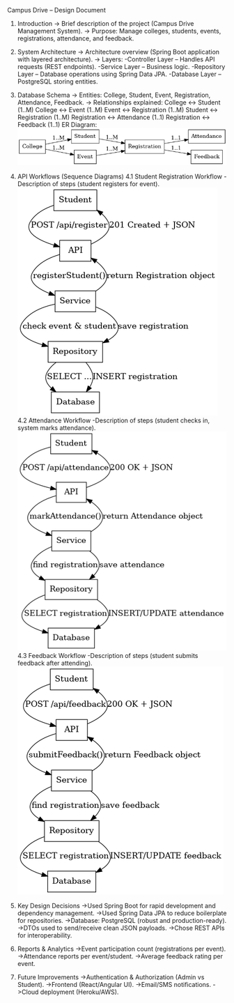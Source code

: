 Campus Drive – Design Document
1. Introduction
-> Brief description of the project (Campus Drive Management System).
-> Purpose: Manage colleges, students, events, registrations, attendance, and feedback.

2. System Architecture
-> Architecture overview (Spring Boot application with layered architecture).
-> Layers:
-Controller Layer – Handles API requests (REST endpoints).
-Service Layer – Business logic.
-Repository Layer – Database operations using Spring Data JPA.
-Database Layer – PostgreSQL storing entities.

3. Database Schema
-> Entities: College, Student, Event, Registration, Attendance, Feedback.
-> Relationships explained:
College ↔ Student (1..M)
College ↔ Event (1..M)
Event ↔ Registration (1..M)
Student ↔ Registration (1..M)
Registration ↔ Attendance (1..1)
Registration ↔ Feedback (1..1)
ER Diagram:
![img_11.png](img_11.png)

4. API Workflows (Sequence Diagrams)
4.1 Student Registration Workflow
-Description of steps (student registers for event).
![img_12.png](img_12.png)
4.2 Attendance Workflow
-Description of steps (student checks in, system marks attendance).
![img_13.png](img_13.png)
4.3 Feedback Workflow
-Description of steps (student submits feedback after attending).
![img_14.png](img_14.png)

5. Key Design Decisions
->Used Spring Boot for rapid development and dependency management.
->Used Spring Data JPA to reduce boilerplate for repositories.
->Database: PostgreSQL (robust and production-ready).
->DTOs used to send/receive clean JSON payloads.
->Chose REST APIs for interoperability.

6. Reports & Analytics
->Event participation count (registrations per event).
->Attendance reports per event/student.
->Average feedback rating per event.

7. Future Improvements
->Authentication & Authorization (Admin vs Student).
->Frontend (React/Angular UI).
->Email/SMS notifications.
->Cloud deployment (Heroku/AWS).
